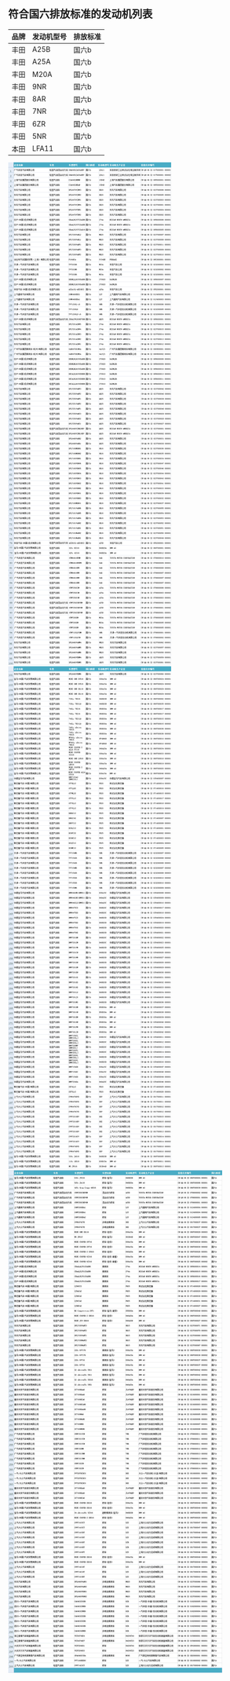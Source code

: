 ## 符合国六排放标准的发动机列表

| 品牌 | 发动机型号 | 排放标准 |
| ----- | ----- | ----- |
| 丰田 | A25B  | 国六b |
| 丰田 | A25A  | 国六b |
| 丰田 | M20A  | 国六b |
| 丰田 | 9NR   | 国六b |
| 丰田 | 8AR   | 国六b |
| 丰田 | 7NR   | 国六b |
| 丰田 | 6ZR   | 国六b |
| 丰田 | 5NR   | 国六b |
| 本田 | LFA11 | 国六b |


![](https://github.com/qyxxjd/notes/blob/master/EnvironmentalProtectionStandard/%E5%9B%BD%E5%85%ADB_1.jpg?raw=true)
![](https://github.com/qyxxjd/notes/blob/master/EnvironmentalProtectionStandard/%E5%9B%BD%E5%85%ADB_2.jpg?raw=true)
![](https://github.com/qyxxjd/notes/blob/master/EnvironmentalProtectionStandard/%E5%9B%BD%E5%85%ADB_3.jpg?raw=true)
